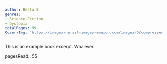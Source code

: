 ```yaml
---
author: Berta B
genres:
- Science-Fiction
- Dystopia
totalPages: 99
Cover-Img: "https://images-na.ssl-images-amazon.com/images/S/compressed.photo.goodreads.com/books/1599649084i/30753841.jpg"
---
```


This is an example book excerpt. Whatever.

pagesRead:: 55

